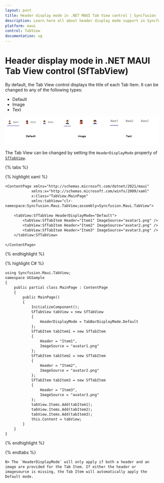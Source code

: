 ```yaml
---
layout: post
title: Header display mode in .NET MAUI Tab View control | Syncfusion
description: Learn here all about header display mode support in Syncfusion .NET MAUI Tab View (SfTabView) control and more.
platform: maui
control: TabView
documentation: ug
---
```


# Header display mode in .NET MAUI Tab View control (SfTabView)

By default, the Tab View control displays the title of each Tab Item. It can be changed to any of the following types:

* Default
* Image
* Text

![Image for HeaderDisplayMode](images/Header-Display-Mode.png)

The Tab View can be changed by setting the `HeaderDisplayMode` property of [`SfTabView`](https://help.syncfusion.com/cr/maui/Syncfusion.Maui.TabView.html).

{% tabs %}

{% highlight xaml %}

    <ContentPage xmlns="http://schemas.microsoft.com/dotnet/2021/maui"
                xmlns:x="http://schemas.microsoft.com/winfx/2009/xaml"
                x:Class="TabView.MainPage"
                xmlns:tabView="clr-namespace:Syncfusion.Maui.TabView;assembly=Syncfusion.Maui.TabView">

        <tabView:SfTabView HeaderDisplayMode="Default">
            <tabView:SfTabItem Header="Item1" ImageSource="avatar1.png" />
            <tabView:SfTabItem Header="Item2" ImageSource="avatar2.png" />
            <tabView:SfTabItem Header="Item3" ImageSource="avatar3.png" />
        </tabView:SfTabView>

    </ContentPage>

{% endhighlight %}

{% highlight C# %}

    using Syncfusion.Maui.TabView;
    namespace UGSample
    {
        public partial class MainPage : ContentPage
        {          
            public MainPage()
            {
                InitializeComponent();
                SfTabView tabView = new SfTabView
                {
                    HeaderDisplayMode = TabBarDisplayMode.Default
                };
                SfTabItem tabItem1 = new SfTabItem
                {
                    Header = "Item1",
                    ImageSource = "avatar1.png"
                };
                SfTabItem tabItem2 = new SfTabItem
                {
                    Header = "Item2",
                    ImageSource = "avatar2.png"
                };
                SfTabItem tabItem3 = new SfTabItem
                {
                    Header = "Item3",
                    ImageSource = "avatar3.png"
                };
                tabView.Items.Add(tabItem1);
                tabView.Items.Add(tabItem2);
                tabView.Items.Add(tabItem3);
                this.Content = tabView;
            }
        }
    }

{% endhighlight %}

{% endtabs %}

    N> The `HeaderDisplayMode` will only apply if both a header and an image are provided for the Tab Item. If either the header or imagesource is missing, the Tab Item will automatically apply the Default mode.

